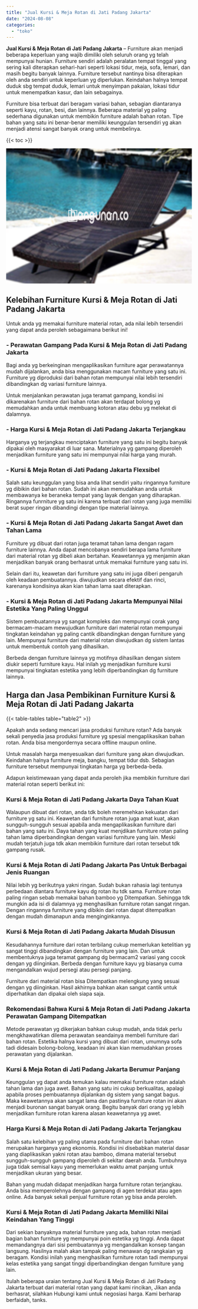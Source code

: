 ```yaml
---
title: "Jual Kursi & Meja Rotan di Jati Padang Jakarta"
date: "2024-08-08"
categories: 
  - "toko"
---
```


**Jual Kursi & Meja Rotan di Jati Padang Jakarta** – Furniture akan menjadi beberapa keperluan yang wajib dimiliki oleh seluruh orang yg telah mempunyai hunian. Furniture sendiri adalah peralatan tempat tinggal yang sering kali diterapkan sehari-hari seperti lokasi tidur, meja, sofa, lemari, dan masih begitu banyak lainnya. Furniture tersebut nantinya bisa diterapkan oleh anda sendiri untuk keperluan yg diperlukan. Keindahan halnya tempat duduk sbg tempat duduk, lemari untuk menyimpan pakaian, lokasi tidur untuk menempatkan kasur, dan lain sebagainya.

Furniture bisa terbuat dari beragam variasi bahan, sebagian diantaranya seperti kayu, rotan, besi, dan lainnya. Beberapa material yg paling sederhana digunakan untuk membikin furniture adalah bahan rotan. Tipe bahan yang satu ini benar-benar memiliki keunggulan tersendiri yg akan menjadi atensi sangat banyak orang untuk membelinya.

{{< toc >}}

![Jual Kursi & Meja Rotan di Jati Padang Jakarta](/images/kursi-meja-rotan-murah39.png)

## Kelebihan Furniture Kursi & Meja Rotan di Jati Padang Jakarta

Untuk anda yg memakai furniture material rotan, ada nilai lebih tersendiri yang dapat anda peroleh sebagaimana berikut ini!

### \- Perawatan Gampang Pada Kursi & Meja Rotan di Jati Padang Jakarta

Bagi anda yg berkeinginan mengaplikasikan furniture agar perawatannya mudah dijalankan, anda bisa menggunakan macam furniture yang satu ini. Furniture yg diproduksi dari bahan rotan mempunyai nilai lebih tersendiri dibandingkan dg variasi furniture lainnya.

Untuk menjalankan perawatan juga teramat gampang, kondisi ini dikarenakan furniture dari bahan rotan akan terdapat bolong yg memudahkan anda untuk membuang kotoran atau debu yg melekat di dalamnya.

### \- Harga Kursi & Meja Rotan di Jati Padang Jakarta Terjangkau

Harganya yg terjangkau menciptakan furniture yang satu ini begitu banyak dipakai oleh masyarakat di luar sana. Materialnya yg gampang diperoleh menjadikan furniture yang satu ini mempunyai nilai harga yang murah.

### \- Kursi & Meja Rotan di Jati Padang Jakarta Flexsibel

Salah satu keunggulan yang bisa anda lihat sendiri yaitu ringannya furniture yg dibikin dari bahan rotan. Sudah ini akan memudahkan anda untuk membawanya ke beraneka tempat yang layak dengan yang diharapkan. Ringannya funrniture yg satu ini karena terbuat dari rotan yang juga memiliki berat super ringan dibandingi dengan tipe material lainnya.

### \- Kursi & Meja Rotan di Jati Padang Jakarta Sangat Awet dan Tahan Lama

Furniture yg dibuat dari rotan juga teramat tahan lama dengan ragam furniture lainnya. Anda dapat mencobanya sendiri berapa lama furniture dari material rotan yg dibeli akan bertahan. Keawetannya yg menjamin akan menjadikan banyak orang berhasrat untuk memakai furniture yang satu ini.

Selain dari itu, keawetan dari furniture yang satu ini juga diberi pengaruh oleh keadaan pembuatannya. diwujudkan secara efektif dan rinci, karenanya kondisinya akan kian tahan lama saat diterapkan.

### \- Kursi & Meja Rotan di Jati Padang Jakarta Mempunyai Nilai Estetika Yang Paling Unggul

Sistem pembuatannya yg sangat kompleks dan mempunyai corak yang bermacam-macam mewujudkan furniture dari material rotan mempunyai tingkatan keindahan yg paling cantik dibandingkan dengan furniture yang lain. Mempunyai furniture dari material rotan diwujudkan dg sistem lantas untuk membentuk contoh yang dihasilkan.

Berbeda dengan furniture lainnya yg motifnya dihasilkan dengan sistem diukir seperti furniture kayu. Hal inilah yg menjadikan furniture kursi mempunyai tingkatan estetika yang lebih diperbandingkan dg furniture lainnya.

## Harga dan Jasa Pembikinan Furniture Kursi & Meja Rotan di Jati Padang Jakarta

{{< table-tables table="table2" >}}

Apakah anda sedang mencari jasa produksi furniture rotan? Ada banyak sekali penyedia jasa produksi furniture yg spesial mengaplikasikan bahan rotan. Anda bisa mengordernya secara offline maupun online.

Untuk masalah harga menyesuaikan dari furniture yang akan diwujudkan. Keindahan halnya furniture meja, bangku, tempat tidur dsb. Sebagian furniture tersebut mempunyai tingkatan harga yg berbeda-beda.

Adapun keistimewaan yang dapat anda peroleh jika membikin furniture dari material rotan seperti berikut ini:

### Kursi & Meja Rotan di Jati Padang Jakarta Daya Tahan Kuat

Walaupun dibuat dari rotan, anda tdk boleh meremehkan kekuatan dari furniture yg satu ini. Keawetan dari furniture rotan juga amat kuat, akan sungguh-sungguh sesuai apabila anda mengaplikasikan furniture dari bahan yang satu ini. Daya tahan yang kuat menjdikan furniture rotan paling tahan lama diperbandingkan dengan variasi furniture yang lain. Meski mudah terjatuh juga tdk akan membikin furniture dari rotan tersebut tdk gampang rusak.

### Kursi & Meja Rotan di Jati Padang Jakarta Pas Untuk Berbagai Jenis Ruangan

Nilai lebih yg berikutnya yakni ringan. Sudah bukan rahasia lagi tentunya perbedaan diantara furniture kayu dg rotan itu tdk sama. Furniture rotan paling ringan sebab memakai bahan bamboo yg Ditempatkan. Sehingga tdk mungkin ada isi di dalamnya yg menghasilkan furniture rotan sangat ringan. Dengan ringannya furniture yang dibikin dari rotan dapat ditempatkan dengan mudah dimanapun anda menginginkannya.

### Kursi & Meja Rotan di Jati Padang Jakarta Mudah Disusun

Kesudahannya furniture dari rotan terbilang cukup memerlukan ketelitian yg sangat tinggi dibandingkan dengan furniture yang lain. Dan untuk membentuknya juga teramat gampang dg bermacam2 variasi yang cocok dengan yg diinginkan. Berbeda dengan furniture kayu yg biasanya cuma mengandalkan wujud persegi atau persegi panjang.

Furniture dari material rotan bisa Ditempatkan melengkung yang sesuai dengan yg diinginkan. Hasil akhirnya bahkan akan sangat cantik untuk diperhatikan dan dipakai oleh siapa saja.

### Rekomendasi Bahwa Kursi & Meja Rotan di Jati Padang Jakarta Perawatan Gampang Ditempatkan

Metode perawatan yg dikerjakan bahkan cukup mudah, anda tidak perlu mengkhawatirkan dilema perawatan seandainya membeli furniture dari bahan rotan. Estetika halnya kursi yang dibuat dari rotan, umumnya sofa tadi didesain bolong-bolong, keadaan ini akan kian memudahkan proses perawatan yang dijalankan.

### Kursi & Meja Rotan di Jati Padang Jakarta Berumur Panjang

Keunggulan yg dapat anda temukan kalau memakai furniture rotan adalah tahan lama dan juga awet. Bahan yang satu ini cukup berkualitas, apalagi apabila proses pembuatannya dijalankan dg sistem yang sangat bagus. Maka keawetannya akan sangat lama dan pastinya furniture rotan ini akan menjadi buronan sangat banyak orang. Begitu banyak dari orang yg lebih menjadikan furniture rotan karena alasan keawetannya yg awet.

### Harga Kursi & Meja Rotan di Jati Padang Jakarta Terjangkau

Salah satu kelebihan yg paling utama pada furniture dari bahan rotan merupakan harganya yang ekonomis. Kondisi ini disebabkan material dasar yang diaplikasikan yakni rotan atau bamboo, dimana material tersebut sungguh-sungguh gampang diperoleh di sekitar daerah anda. Tumbuhnya juga tidak semisal kayu yang memerlukan waktu amat panjang untuk menjadikan ukuran yang besar.

Bahan yang mudah didapat menjadikan harga furniture rotan terjangkau. Anda bisa memperolehnya dengan gampang di agen terdekat atau agen online. Ada banyak sekali penjual furniture rotan yg bisa anda peroleh.

### Kursi & Meja Rotan di Jati Padang Jakarta Memiliki Nilai Keindahan Yang Tinggi

Dari sekian banyaknya material furniture yang ada, bahan rotan menjadi bagian bahan furniture yg mempunyai poin estetika yg tinggi. Anda dapat memandangnya dari sisi pembuatannya yg mengandalkan konsep tangan langsung. Hasilnya malah akan tampak paling menawan dg rangkaian yg beragam. Kondisi inilah yang menghasilkan furniture rotan tadi mempunyai kelas estetika yang sangat tinggi diperbandingkan dengan furniture yang lain.

Itulah beberapa uraian tentang Jual Kursi & Meja Rotan di Jati Padang Jakarta terbuat dari material rotan yang dapat kami rincikan, Jikan anda berhasrat, silahkan Hubungi kami untuk negosiasi harga. Kami berharap berfaidah, tanks.
